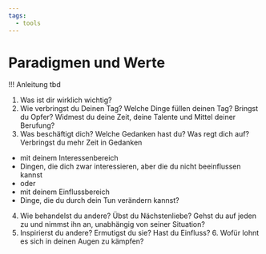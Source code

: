 ```yaml
---
tags:
  - tools
---
```


# Paradigmen und Werte

!!! Anleitung
    tbd

1. Was ist dir wirklich wichtig?
2. Wie verbringst du Deinen Tag? Welche Dinge füllen deinen Tag? Bringst du Opfer? Widmest du deine Zeit, deine Talente und Mittel deiner Berufung?
3. Was beschäftigt dich? Welche Gedanken hast du? Was regt dich auf? Verbringst du mehr Zeit in Gedanken 
- mit deinem Interessenbereich 
- Dingen, die dich zwar interessieren, aber die du nicht beeinflussen kannst 
- oder
- mit deinem Einflussbereich 
- Dinge, die du durch dein Tun verändern kannst?
4. Wie behandelst du andere? Übst du Nächstenliebe? Gehst du auf jeden zu und nimmst ihn an, unabhängig von seiner Situation?
5. Inspirierst du andere? Ermutigst du sie? Hast du Einfluss? 6. Wofür lohnt es sich in deinen Augen zu kämpfen?